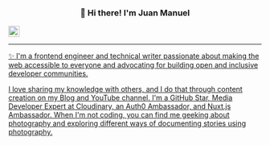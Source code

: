 <h3 align="center">👋 Hi there! I'm Juan Manuel</h3>
<p>
    <a href="https://discord.com/channels/@me/GeimerDroiid#0359">
        <img align="center" alt="GeimerDroiid|Discord" width="22px" src="https://raw.githubusercontent.com/peterthehan/peterthehan/master/assets/discord.svg"
    </a>
</p>

---

✨ I'm a frontend engineer and technical writer passionate about making the web accessible to everyone and advocating for building open and inclusive developer communities. 

I love sharing my knowledge with others, and I do that through content creation on my Blog and YouTube channel. I'm a GitHub Star, Media Developer Expert at Cloudinary, an Auth0 Ambassador, and Nuxt.js Ambassador. When I'm not coding, you can find me geeking about photography and exploring different ways of documenting stories using photography.

